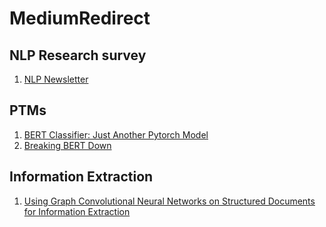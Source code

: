 # MediumRedirect

## NLP Research survey

1. [NLP Newsletter](https://medium.com/dair-ai/nlp-newsletter-bertology-primer-fastpages-t5-data-science-education-pytorch-notebooks-slow-8ae5d499e040)

## PTMs

1. [BERT Classifier: Just Another Pytorch Model](https://towardsdatascience.com/bert-classifier-just-another-pytorch-model-881b3cf05784)
2. [Breaking BERT Down](https://towardsdatascience.com/breaking-bert-down-430461f60efb)

## Information Extraction

1. [Using Graph Convolutional Neural Networks on Structured Documents for Information Extraction](https://towardsdatascience.com/using-graph-convolutional-neural-networks-on-structured-documents-for-information-extraction-c1088dcd2b8f)
